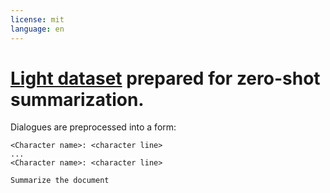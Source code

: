 ```yaml
---
license: mit
language: en
---
```

# [Light dataset](https://parl.ai/projects/light/) prepared for zero-shot summarization.

Dialogues are preprocessed into a form:

```
<Character name>: <character line>
...
<Character name>: <character line>

Summarize the document
```

